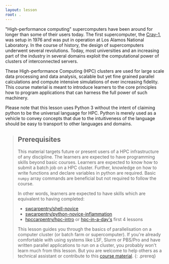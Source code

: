 ```yaml
---
layout: lesson
root: .
---
```


"High-performance computing" supercomputers have been around for longer than some of their users today. The first supercomputer, the [Cray-1](https://en.wikipedia.org/wiki/Cray-1), was setup in 1976 and was put in operation at Los Alamos National Laboratory. In the course of history, the design of supercomputers underwent several revolutions. Today, most universities and an increasing part of the industry in several domains exploit the computational power of clusters of interconnected servers.

These High-performance Computing (HPC) clusters are used for large scale data processing and data analysis, scalable but yet fine grained parallel calculations and compute intensive simulations of ever increasing fidelity. This course material is meant to introduce learners to the core principles how to program applications that can harness the full power of such machinery. 

Please note that this lesson uses Python 3 without the intent of claiming python to be the universal language for HPC. Python is merely used as a vehicle to convey concepts that due to the intuitiveness of the language should be easy to transport to other languages and domains.

> ## Prerequisites
>
> This material targets future or present users of a HPC infrastructure of any discipline. The learners are expected to have programming skills beyond basic courses. Learners are expected to know how to submit a batch job on a HPC cluster. Further, knowledge on how to write functions and declare variables in python are required. Basic `numpy` array commands are beneficial but not required to follow the course.
> 
> In other words, learners are expected to have skills which are equivalent to having completed:
> 
> - [swcarpentry/shell-novice](https://swcarpentry.github.io/shell-novice/)
> - [swcarpentry/python-novice-inflammation](https://swcarpentry.github.io/python-novice-inflammation/)
> - [hpccarpentry/hpc-intro](https://carpentries-incubator.github.io/hpc-intro/) or [hpc-in-a-day's](https://psteinb.github.io/hpc-parallel-novice/) first 4 lessons
>
> This lesson guides you through the basics of parallelisation on a computer cluster (or batch farm or supercomputer). If you're already comfortable with using systems like LSF, Slurm or PBS/Pro and have written parallel applications to run on a cluster, you probably won't learn much from this lesson. But you are welcome to help others as a technical assistant or contribute to this [course material](https://psteinb.github.io/hpc-parallel-novice).
{: .prereq}

